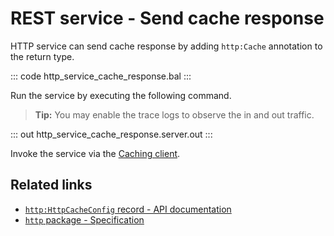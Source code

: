 # REST service - Send cache response

HTTP service can send cache response by adding `http:Cache` annotation to the return type.

::: code http_service_cache_response.bal :::

Run the service by executing the following command.

>**Tip:** You may enable the trace logs to observe the in and out traffic.

::: out http_service_cache_response.server.out :::

Invoke the service via the [Caching client](/learn/by-example/http-caching-client).

## Related links
- [`http:HttpCacheConfig` record - API documentation](https://lib.ballerina.io/ballerina/http/latest/records/HttpCacheConfig)
- [`http` package - Specification](/spec/http/#53-matrix)
